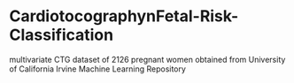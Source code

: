 # CardiotocographynFetal-Risk-Classification
multivariate CTG dataset of 2126 pregnant women obtained from University of California Irvine Machine Learning Repository
